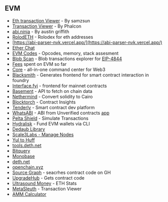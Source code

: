 ## EVM

- [Eth transaction Viewer](https://tx.eth.samczsun.com/) - By samzsun
- [Transaction Viewer](https://phalcon.blocksec.com/) - By Phalcon
- [abi.ninja](https://abi.ninja/) - By austin griffith
- [RolodETH](https://github.com/verynifty/RolodETH) - Rolodex for eth addresses
- [https://abi-parser-nvk.vercel.app/](https://abi-parser-nvk.vercel.app/)
- [Ether Chat](https://github.com/nhatminh12369/etherchat)
- [EVM Codes](https://www.evm.codes/) - Opcodes, memory, stack assesment
- [Blob Scan](https://www.blobscan.com/) - Blob transactions explorer for [EIP-4844](https://www.eip4844.com/)
- [Fees](https://fees.wtf/) spent on EVM so far
- [Core](https://core.app) - all-in-one command center for Web3
- [Blacksmith](https://github.com/blacksmith-eth/blacksmith) - Generates frontend for smart contract interaction in foundry
- [Interface.fyi](https://www.interface.fyi/) - frontend for mainnet contracts
- [Basement](https://basement.dev/) - API to fetch on chain data
- [Nethermind](https://github.com/NethermindEth/warp/) - Convert solidity to Cairo
- [Blocktorch](https://app.blocktorch.xyz/) - Contract Insights
- [Tenderly](https://tenderly.co/) - Smart contract dev platform
- [WhatsABI](https://github.com/shazow/whatsabi) - ABI from Unverified contracts [app](https://abi.w1nt3r.xyz/)
- [Pelta Shield](https://pelta.tech/) - Simulate Transactions
- [Hydralisk](https://github.com/paulpierre/hydralisk) - Fund EVM wallets via CLI
- [Dedaub Library](https://library.dedaub.com/)
- [Scale3Labs - Manage Nodes](https://www.scale3labs.com/)
- [Yul to Huff](https://yul2huff.vercel.app/)
- [tools.deth.net](https://tools.deth.net/)
- [Bitquery](https://bitquery.io/)
- [Monobase](https://monobase.xyz/)
- [deth.net](https://www.deth.net/)
- [openchain.xyz](https://openchain.xyz/trace)
- [Source Graph](https://sourcegraph.com/search) - seacrhes contract code on GH
- [UpgradeHub](https://upgradehub.xyz/) - Gets contract code
- [Ultrasound Money](https://ultrasound.money/) - ETH Stats
- [MetaSleuth](https://metasleuth.io/) - Transaction Viewer
- [AMM Calculator](https://amm-calculator.vercel.app/)
